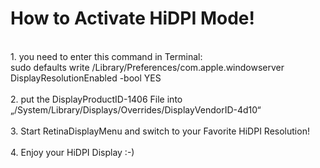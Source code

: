 How to Activate HiDPI Mode!
==========

<br>1. you need to enter this command in Terminal:
<br>sudo defaults write /Library/Preferences/com.apple.windowserver DisplayResolutionEnabled -bool YES
<br>
<br>2. put the DisplayProductID-1406 File into „/System/Library/Displays/Overrides/DisplayVendorID-4d10“ 
<br>
<br>3. Start RetinaDisplayMenu and switch to your Favorite HiDPI Resolution!
<br>
<br>4. Enjoy your HiDPI Display :-)
